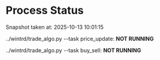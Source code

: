 # Process Status

Snapshot taken at: 2025-10-13 10:01:15

../wintrd/trade_algo.py --task price_update: **NOT RUNNING**

../wintrd/trade_algo.py --task buy_sell: **NOT RUNNING**

